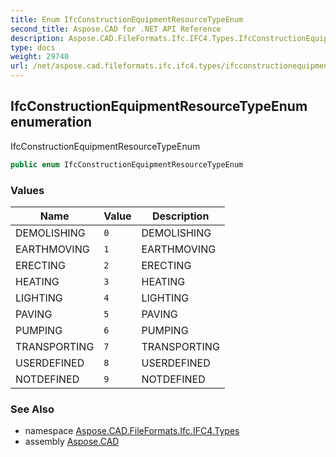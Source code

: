 ```yaml
---
title: Enum IfcConstructionEquipmentResourceTypeEnum
second_title: Aspose.CAD for .NET API Reference
description: Aspose.CAD.FileFormats.Ifc.IFC4.Types.IfcConstructionEquipmentResourceTypeEnum enum. IfcConstructionEquipmentResourceTypeEnum
type: docs
weight: 29740
url: /net/aspose.cad.fileformats.ifc.ifc4.types/ifcconstructionequipmentresourcetypeenum/
---
```

## IfcConstructionEquipmentResourceTypeEnum enumeration

IfcConstructionEquipmentResourceTypeEnum

```csharp
public enum IfcConstructionEquipmentResourceTypeEnum
```

### Values

| Name | Value | Description |
| --- | --- | --- |
| DEMOLISHING | `0` | DEMOLISHING |
| EARTHMOVING | `1` | EARTHMOVING |
| ERECTING | `2` | ERECTING |
| HEATING | `3` | HEATING |
| LIGHTING | `4` | LIGHTING |
| PAVING | `5` | PAVING |
| PUMPING | `6` | PUMPING |
| TRANSPORTING | `7` | TRANSPORTING |
| USERDEFINED | `8` | USERDEFINED |
| NOTDEFINED | `9` | NOTDEFINED |

### See Also

* namespace [Aspose.CAD.FileFormats.Ifc.IFC4.Types](../../aspose.cad.fileformats.ifc.ifc4.types/)
* assembly [Aspose.CAD](../../)


